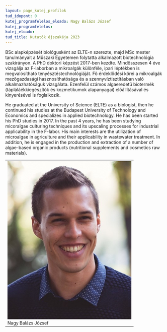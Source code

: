 ```yaml
---
layout: page_kutej_profilok
tud_idopont: 0
kutej_programfelelos_eloado: Nagy Balázs József
kutej_programfelelos: 
kutej_eloado:
tud_title: Kutatók éjszakája 2023
---
```

BSc alapképzését biológusként az ELTE-n szerezte, majd MSc mester tanulmányait a Műszaki Egyetemen folytatta alkalmazott biotechnológia szakirányon. A PhD doktori képzést 2017-ben kezdte. Mindösszesen 4 éve vizsgálja az F-laborban a mikroalgák különféle, ipari léptékben is megvalósítható tenyésztéstechnológiáját. Fő érdeklődési körei a mikroalgák mezőgazdasági hasznosíthatósága és a szennyvíztisztításban való alkalmazhatóságuk vizsgálata. Ezenfelül számos algaeredetű biotermék (tápláláékkiegészítők és kozmetikumok alapanyagai) előállításával és kinyerésével is foglalkozik.

He graduated at the University of Science (ELTE) as a biologist, then he continued his studies at the Budapest University of Technology and Economics and specializes in applied biotechnology. He has been started his PhD studies in 2017. In the past 4 years, he has been studying micoralgae culturing techniques and its upscaling processes for industrial applicability in the F-labor. His main interests are the utilization of microalgae in agriculture and their applicability in wastewater treatment. In addition, he is engaged in the production and extraction of a number of algae-based organic products (nutritional supplements and cosmetics raw materials).



 <table class="picture">
<tr>
<td>

<div class="gallery">
    <img src="images/nagy_balazs_jozsef.jpg" max-width="250" max-height="200">
  <div class="desc">Nagy Balázs József</div>
</div>

</td>
</tr>
</table>
